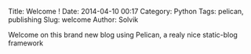 Title: Welcome !
Date: 2014-04-10 00:17
Category: Python
Tags: pelican, publishing
Slug: welcome
Author: Solvik

Welcome on this brand new blog using Pelican, a realy nice static-blog framework
